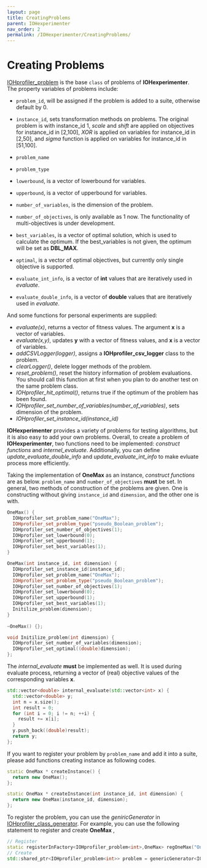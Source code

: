 ```yaml
---
layout: page
title: CreatingProblems
parent: IOHexperimenter
nav_order: 2
permalink: /IOHexperimenter/CreatingProblems/
--- 
```


Creating Problems
==================================
[IOHprofiler_problem]() is the base `class` of problems of __IOHexperimenter__. The property variables of problems include:
* `problem_id`, will be assigned if the problem is added to a suite, otherwise default by 0.
* `instance_id`,  sets transformation methods on problems. The original problem is with instance_id 1, <i>scale</i> and <i>shift</i> are applied on objectives for instance_id in [2,100], <i>XOR</i> is applied on variables for instance_id in [2,50], and <i>sigma</i> function is applied on variables for instance_id in [51,100].
* `problem_name`
* `problem_type`
* `lowerbound`, is a vector of lowerbound for variables.
* `upperbound`, is a vector of upperbound for variables.
* `number_of_variables`, is the dimension of the problem.
* `number_of_objectives`, is only available as 1 now. The functionality of multi-objectives is under development.
* `best_variables`, is a vector of optimal solution, which is used to calculate the optimum. If the best_variables is not given, the optimum will be set as __DBL_MAX__.
* `optimal`, is a vector of optimal objectives, but currently only single objective is supported.

* `evaluate_int_info`, is a vector of __int__ values that are iteratively used in <i>evaluate</i>.
* `evaluate_double_info`, is a vector of __double__ values that are iteratively used in <i>evaluate</i>.

And some functions for personal experiments are supplied:
* <i>evaluate(x)</i>, returns a vector of fitness values. The argument __x__ is a vector of variables.
* <i>evaluate(x,y)</i>, updates __y__ with a vector of fitness values, and __x__ is a vector of variables.
* <i>addCSVLogger(logger)</i>, assigns a __IOHprofiler_csv_logger__ class to the problem.
* <i>clearLogger()</i>, delete logger methods of the problem.
* <i>reset_problem()</i>, reset the history information of problem evaluations. You should call this function at first when you plan to do another test on the same problem class.
* <i>IOHprofiler_hit_optimal()</i>, returns true if the optimum of the problem has been found.
* <i>IOHprofiler_set_number_of_variables(number_of_variables)</i>, sets dimension of the problem.
* <i>IOHprofiler_set_instance_id(instance_id)</i>

__IOHexperimenter__ provides a variety of problems for testing algorithms, but it is also easy to add your own problems. Overall, to create a problem of __IOHexperimenter__, two functions need to be implemented: <i>construct functions</i> and <i>internel_evaluate</i>. Additionally, you can define <i>update_evaluate_double_info</i> and <i>update_evaluate_int_info</i> to make evluate process more efficiently.

Taking the implementation of __OneMax__ as an instance, <i>construct functions</i> are as below. `problem_name` and `number_of_objectives` __must__ be set. In general, two methods of construction of the problems are given. One is constructing without giving `instance_id` and `dimension`, and the other one is with.
```cpp
OneMax() {
  IOHprofiler_set_problem_name("OneMax");
  IOHprofiler_set_problem_type("pseudo_Boolean_problem");
  IOHprofiler_set_number_of_objectives(1);
  IOHprofiler_set_lowerbound(0);
  IOHprofiler_set_upperbound(1);
  IOHprofiler_set_best_variables(1);
}

OneMax(int instance_id, int dimension) {
  IOHprofiler_set_instance_id(instance_id);
  IOHprofiler_set_problem_name("OneMax");
  IOHprofiler_set_problem_type("pseudo_Boolean_problem");
  IOHprofiler_set_number_of_objectives(1);
  IOHprofiler_set_lowerbound(0);
  IOHprofiler_set_upperbound(1);
  IOHprofiler_set_best_variables(1);
  Initilize_problem(dimension);
}
  
~OneMax() {};

void Initilize_problem(int dimension) {
  IOHprofiler_set_number_of_variables(dimension);
  IOHprofiler_set_optimal((double)dimension);
};
```

The <i>internal_evaluate</i> __must__ be implemented as well. It is used during evaluate process, returning a vector of (real) objective values of the corresponding variables __x__.
```cpp
std::vector<double> internal_evaluate(std::vector<int> x) {
  std::vector<double> y;
  int n = x.size();
  int result = 0;
  for (int i = 0; i != n; ++i) {
    result += x[i];
  }
  y.push_back((double)result);
  return y;
};
```

If you want to register your problem by `problem_name` and add it into a suite, please add functions creating instance as following codes.
```cpp
static OneMax * createInstance() {
  return new OneMax();
};

static OneMax * createInstance(int instance_id, int dimension) {
  return new OneMax(instance_id, dimension);
};
```
To register the problem, you can use the <i>geniricGenerator</i> in [IOHprofiler_class_generator](https://github.com/IOHprofiler/IOHexperimenter/blob/developing/src/Template/IOHprofiler_class_generator.hpp). For example, you can use the following statement to register and create __OneMax__ ,
```cpp
// Register
static registerInFactory<IOHprofiler_problem<int>,OneMax> regOneMax("OneMax");
// Create
std::shared_ptr<IOHprofiler_problem<int>> problem = genericGenerator<IOHprofiler_problem<int>>::instance().create("OneMax");
```
